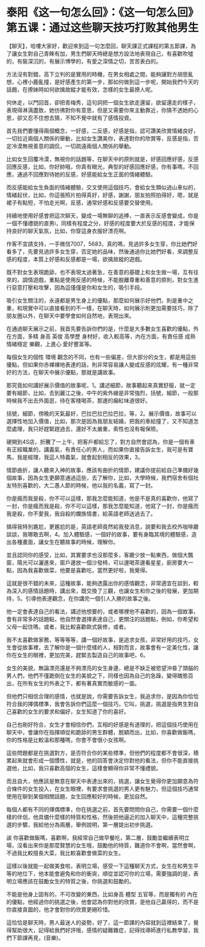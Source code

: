 # 泰阳《这一句怎么回》：《这一句怎么回》第五课：通过这些聊天技巧打败其他男生

【聊天】，哈嘍大家好，歡迎來到這一句怎麼回，聊天課正式課程的第五節課，為了讓女生對自己青睞有加，男生們聊天時總是想方設法地表現自己，有喜歡吹噓的，有裝深沉的，有展示博學的，有愛之深情之切，苦苦表白的。

方法沒有對錯，高下立判的是實用的時機，在男女相處之間，能夠讓對方胡思亂想，心裡小鹿亂撞，是好感產生的第一步，那如何做到這一步呢，開始我們今天的話題，在撩妹時如何欲擒故縱才能有效，怎樣的女生最撩人呢。

何休走，以門回首，卻把青梅秀，這句詞把一個女生欲走還留，欲留還走的樣子，表現得淋漓盡致，她彷彿對你有意思，但是又需要你來主動靠近，你猜不透她的心思，卻又忍不住想去猜，不知不覺中就有了感情投資。

首先我們要懂得兩個概念，一好感，二反感，好感是指，認可讚美欣賞情緒良好，一切拉近兩個人關係的舉動，比如女生讚美你，表達對你的欣賞等，反感是指，否定冷漠無視善意的調侃，一切疏遠兩個人關係的舉動。

比如女生回覆冷漠，無視你的話題等，在聊天中的原則就是，好感回應好感，反感回應反感，比如，你好帥哦，你真有眼光，典型的好感回應好感，你有事嗎，不回應，通過不回應對待她的反感，好感能給女生正面的情緒體驗。

而反感能給女生負面的情緒體驗，交叉使用這個技巧，會給女生類似過山車似的，情緒起伏，比如，你這張照片拍得真好，好感，謝謝，朋友拍照拍得好，嗯，就是裙子有點短，不怕走光啊，反感，通常好感和反感要交替使用。

持續地使用好感會把這次聊天，變成一場無聊的追捧，一直表示反感會變成，你是一個不懂禮貌的直男i，同樣有程度之分，好感的程度要大於反感的程度，才能保持良好的聊天氣氛，比如，你穿這身衣服好漂亮啊。

作客不宜請支持，一手微信7007，5683，真的嗎，見過許多女生穿，你比她們好看多了，先要見過許多女生穿，否定她的品味，然後通過你比她們好看，來調整反感的程度，本質上好感和反感都是一場，欲擒故縱的遊戲。

既不對女生表現跪舔，也不表現太過著急，在善意的基礎上和女生做一場，互有往來的，調情遊戲，重點是使用反感的時候，不能脫離尊重和善意的原則，對女生進行惡意打壓和攻擊，因為這僅僅是你和女生的，吸引手段。

吸引女生關注的，永遠都是男生身上的優點，那麼如何展示好他們，則是重中之重，和現實中可以直接看到的不一樣，在聊天時，如何展示則更加需要技巧，除了朋友圈以外，在聊天中要學會如何自然地，表現出來。

在通過聊天展示之前，我首先要告訴你們的是，什麼是大多數女生喜歡的優點，外在方面，多精 身高 英俊 高學歷 身材好，收入較高等，內在方面，有責任感 成熟 情緒穩定 樂觀，上進心 愛好豐富等。

每個女生的個性 環境 觀念的不同，也有一些偏差，但大部分的女生，都是用這些優點，但如果你赤裸裸地表達的話，則非常容易讓人變成反感的炫耀，有一種非常好的方法，在聊天中展示優點，那就是講故事。

那究竟如何講好展示價值的故事呢，1。講述細節，故事聽起來真實舒服，就一定要有細節，比如，去到麗江之後，中午的紫外線是非常強烈，括號，細節，一般那時候我不出去外面逛，待在客棧喝茶，那邊的癲紅味道很好。

括號，細節，傍晚的天氣最好，巴拉巴拉巴拉巴拉，等，2。展示價值，故事可以選擇性地加入價值，比如，那次是因為我朋友結婚，把我的車給撞了，又不知道怎麼處理，我只好趕緊趕過去，還好不太嚴重，索性也沒有報保險。

硬開到4S店，折騰了一上午，把客戶都給忘了，對方自然會認為，你是一個有車有正經職業的，講義氣，有責任心的男人，而如果你直接告訴女生，我可是有寶馬，我是經理，我這人特義氣，就會起到相反的效果，3。

情節曲折，讓人聽來入神的故事，應該有曲折的情節，建議你提前給自己準備好幾個故事，因為女生更願意通過這些，去了解你，比如，大學時候，我們宿舍有個社友特別喜歡的，大二愚人節的時候，他以我的名義，寫了一封。

你是瘋而我是殺，你不可以這樣，那我怎麼能知道，他是不是真的喜歡你，他寫了一封，你是瘋而我是殺，你不可以這樣，那我怎麼能知道，他寫了一封，你是瘋而我是殺，你不愛我，我自殺的爛族情書，給英語老師送過去了。

搞得我特別尷尬，更尷尬的是，英語老師竟然給我發消息，說要和我去校外咖啡廳談談，我哪敢去啊，4。加入體驗感，一個好的故事，要有身臨其境的體驗感，造出各種畫面，讓女生在聽故事的時候，理解你。

並且認同你的感受，比如，其實要求也沒那麼多，客廳少放一點東西，做個大飄窗，陽光可以灑進來，窗戶邊放一個沙發椅，可以邊喝茶邊看星星，廚房要大一點，因為我喜歡做菜，他要是喜歡吃，當然更好啦，我覺得。

這就是很不錯的未來，這種故事，能夠透露出你的感情觀念，非常適宜在談到，較為深入的感情話題時，講出來，既交換了三觀，也讓女生和你之後的發展，更加期待，5。引導他表達觀念，在你講完一個引人入勝的故事之後。

他一定會表達自己的看法，講述他想要的，或者哪裡他不喜歡的，因為一個故事，會有非常多的話題點，他自然會選擇表達自己，更關注的話題點，例如，你希望和父母一起住嗎，或者，我比較喜歡歐式裝修，或者。

我不太喜歡做家務，等等等等，講一個好故事，是追求女孩，非常好用的技巧，女生會從故事裡，去了解你是一個什麼樣的人，相對而言，故事會有一定美化性，讓你在女生的眼裡，更加完美，趕緊去製造自己的故事吧，6。

女生的美貌，無論漂亮還是不夠漂亮的女生身邊，總是不缺乏被慾望沖昏了頭腦的男人們，他們不僅跪倒在女生的美貌之下，同樣也因為自己的急躁，變得醜態百出，在所有女生的外表之下，都有著真實而敏感的一面。

但他們只相信合理的感情，也就是說，你需要告訴女生，我追求你，是因為你恰恰符合我的擇偶標準，我會告訴你們這麼一個技巧，它叫，挑選，挑選是指男生對自己喜歡的女生的要求和偏好，女生知道了你的喜好。

自己也剛好符合，女生才會相信你們，互相的好感是有道理的，把這個技巧使用在聊天中，會讓你在指揮順從和跪舔的男生群體，脫穎而出，比如，你喜歡做飯嗎，你的性格是比較溫和那種嗎，你會不會很小女孩啊。

這些問題都是在挑選對方，是否符合你的某些標準，但他們的程度都不會很深，積累起來就會形成一個慣性，就是，他的回答會決定你對他的看法，但你不能直接挑選他，比如，我只喜歡高個的女生，這樣會顯得你非常不懂禮貌。

而且自大，他應該是無意在聊天中表達出來的，挑選，讓女生覺得你更加願意為符合條件的女生投入，在女生眼裡，有要求會挑選的男人更有魅力，但這個技巧通常使用在聊到某個相關話題，女生回應較好的時候，更加自然。

每個人都有不同的擇偶標準，你在挑選之前，首先要問問你自己，你需要一個什麼樣的伴侶，他具備什麼樣的特質和性格，然後把他逼近的加入聊天中，這種完整挑選的步驟，我給他分為兩層，舉例說明，第一層提出初步挑選。

誒 你喜歡做飯嗎，喜歡啊，我經常自己做早餐吃，第二層，鼓勵並繼續表明立場，沒看出來你是那麼賢慧的女生哦，鼓勵他的特質，難道你不會啊，當然會啊，不過我比較擅長大菜，我比較喜歡會做菜的女生。

這樣以後就能一起做美食啦，表明立場，感受一下這種聊天方式，女生在和男生平等的地位下，他本能會避免和你的衝突，順從並認可你的立場，需要強調的是，表明立場應該在鼓勵女生的特質之後，你挑選和鼓勵的。

不能是他身上固有的，不可改變的東西，比如身高 體型 五官等，而是獨有的 內在的優點，他經過你的挑選之後，他會認為你對他的欣賞，是他自己贏得的，而不是你直接貪圖的，他才會對你的欣賞更絕珍惜。

這恰恰是聊天時，男人最迷人的姿勢，好了，這一節課的內容就到這裡結束了，覺得幫助很大，記得給我們好評哦，感情的疑難雜症，記得找導師進行私教學習，我們下節課再見，(音樂)。

